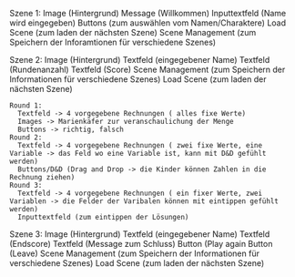 Szene 1: 
    Image (Hintergrund)
    Message (Willkommen)
    Inputtextfeld (Name wird eingegeben)
    Buttons (zum auswählen vom Namen/Charaktere)
    Load Scene (zum laden der nächsten Szene)
    Scene Management (zum Speichern der Inforamtionen für verschiedene Szenes)


Szene 2:
    Image (Hintergrund) 
    Textfeld (eingegebener Name)
    Textfeld (Rundenanzahl)
    Textfeld (Score)
    Scene Management (zum Speichern der Informationen für verschiedene Szenes) 
    Load Scene (zum laden der nächsten Szene)
    
    Round 1:
      Textfeld -> 4 vorgegebene Rechnungen ( alles fixe Werte)
      Images -> Marienkäfer zur veranschaulichung der Menge 
      Buttons -> richtig, falsch 
    Round 2:
      Textfeld -> 4 vorgegebene Rechnungen ( zwei fixe Werte, eine Variable -> das Feld wo eine Variable ist, kann mit D&D gefühlt werden)
      Buttons/D&D (Drag and Drop -> die Kinder können Zahlen in die Rechnung ziehen)
    Round 3: 
      Textfeld -> 4 vorgegebene Rechnungen ( ein fixer Werte, zwei Variablen -> die Felder der Varibalen können mit eintippen gefühlt werden)
      Inputtextfeld (zum eintippen der Lösungen) 

Szene 3:
    Image (Hintergrund) 
    Textfeld (eingegebener Name)
    Textfeld (Endscore)
    Textfeld (Message zum Schluss)
    Button (Play again
    Button (Leave)
    Scene Management (zum Speichern der Informationen für verschiedene Szenes)
    Load Scene (zum laden der nächsten Szene)
        
